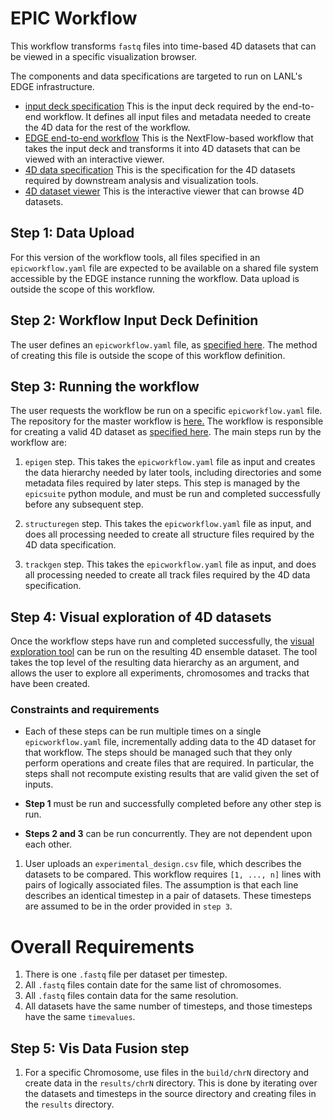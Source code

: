 # EPIC Workflow
<!--
|![screen capture](doc/img/workflow.png)|
| ---- |
|*Diagram of the EPIC workflow*|
-->

This workflow transforms `fastq` files into time-based 4D datasets that can be viewed in a 
specific visualization browser.

The components and data specifications are targeted to run on LANL's EDGE infrastructure. 

- [input deck specification](input.md) This is the input deck required by the end-to-end
  workflow. It defines all input files and metadata needed to create the 4D data for
  the rest of the workflow.
- [EDGE end-to-end workflow](https://github.com/epicsuite/workflow/tree/main/nextflow) 
  This is the NextFlow-based workflow that takes the input
  deck and transforms it into 4D datasets that can be viewed with an interactive viewer.
- [4D data specification](https://github.com/epicsuite/episcope/blob/main/spec/1.1.md)
  This is the specification for the 4D datasets required by downstream analysis and 
  visualization tools.
- [4D dataset viewer](https://github.com/epicsuite/episcope) This is the interactive
  viewer that can browse 4D datasets.

## Step 1: Data Upload

For this version of the workflow tools, all files specified in an `epicworkflow.yaml` file
are expected to be available on a shared file system accessible by the EDGE instance
running the workflow. Data upload is outside the scope of this workflow.

## Step 2: Workflow Input Deck Definition

The user defines an `epicworkflow.yaml` file, as 
[specified here](https://github.com/epicsuite/episcope/blob/main/spec/1.1.md).
The method of creating this file is outside the scope of this workflow definition.

## Step 3: Running the workflow 

The user requests the workflow be run on a specific `epicworkflow.yaml` file. 
The repository for the master workflow is
[here.](https://github.com/epicsuite/workflow/tree/main/nextflow) 
The workflow is responsible for creating a valid 4D dataset as 
[specified here](https://github.com/epicsuite/episcope/blob/main/spec/1.1.md).
The main steps run by the workflow are:

1. `epigen` step. This takes the `epicworkflow.yaml` file as input and creates the
  data hierarchy needed by later tools, including directories and some metadata
  files required by later steps. This step is managed by the `epicsuite` python 
  module, and must be run and completed successfully before any subsequent step.

2. `structuregen` step. This takes the `epicworkflow.yaml` file as input, and does
  all processing needed to create all structure files required by the 4D data
  specification. 

3. `trackgen` step. This takes the `epicworkflow.yaml` file as input, and does
  all processing needed to create all track files required by the 4D data
  specification. 

## Step 4: Visual exploration of 4D datasets 

Once the workflow steps have run and completed successfully, the 
[visual exploration tool]() can be run on the resulting 4D ensemble dataset.
The tool takes the top level of the resulting data hierarchy as an argument,
and allows the user to explore all experiments, chromosomes and tracks that
have been created.

### Constraints and requirements
- Each of these steps can be run multiple times on a single `epicworkflow.yaml`
  file, incrementally adding data to the 4D dataset for that workflow. The steps
  should be managed such that they only perform operations and create files that
  are required. In particular, the steps shall not recompute existing results
  that are valid given the set of inputs.

- **Step 1** must be run and successfully completed before any other step is run.

- **Steps 2 and 3** can be run concurrently. They are not dependent upon each other.

1. User uploads an `experimental_design.csv` file, which describes the datasets
   to be compared. This workflow requires `[1, ..., n]` lines with pairs of
   logically associated files. The assumption is that each line describes an
   identical timestep in a pair of datasets. These timesteps are assumed to be 
   in the order provided in `step 3`.

# Overall Requirements

1. There is one `.fastq` file per dataset per timestep.
1. All `.fastq` files contain date for the same list of chromosomes.
2. All `.fastq` files contain data for the same resolution. 
3. All datasets have the same number of timesteps, and those timesteps have the
   same `timevalues`.

## Step 5: Vis Data Fusion step

1. For a specific Chromosome, use files in the `build/chrN` directory and
   create data in the `results/chrN` directory. This is done by iterating over
   the datasets and timesteps in the source directory and creating files in the
   `results` directory.

